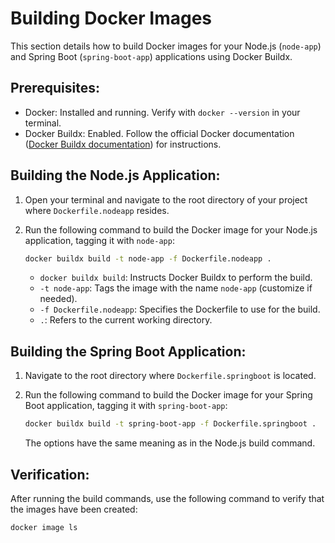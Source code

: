 # Building Docker Images

This section details how to build Docker images for your Node.js (`node-app`) and Spring Boot (`spring-boot-app`) applications using Docker Buildx.

## Prerequisites:

- Docker: Installed and running. Verify with `docker --version` in your terminal.
- Docker Buildx: Enabled. Follow the official Docker documentation ([Docker Buildx documentation](https://docs.docker.com/reference/cli/docker/buildx/)) for instructions.

## Building the Node.js Application:

1. Open your terminal and navigate to the root directory of your project where `Dockerfile.nodeapp` resides.

2. Run the following command to build the Docker image for your Node.js application, tagging it with `node-app`:

    ```bash
    docker buildx build -t node-app -f Dockerfile.nodeapp .
    ```

    - `docker buildx build`: Instructs Docker Buildx to perform the build.
    - `-t node-app`: Tags the image with the name `node-app` (customize if needed).
    - `-f Dockerfile.nodeapp`: Specifies the Dockerfile to use for the build.
    - `.`: Refers to the current working directory.

## Building the Spring Boot Application:

1. Navigate to the root directory where `Dockerfile.springboot` is located.

2. Run the following command to build the Docker image for your Spring Boot application, tagging it with `spring-boot-app`:

    ```bash
    docker buildx build -t spring-boot-app -f Dockerfile.springboot .
    ```

    The options have the same meaning as in the Node.js build command.

## Verification:

After running the build commands, use the following command to verify that the images have been created:

```bash
docker image ls



